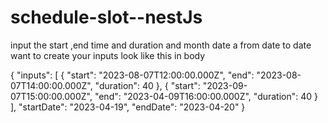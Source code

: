 # schedule-slot--nestJs
input the start ,end time and duration  and month date a from date to date want to create
your inputs look like this in body 




{
    "inputs": [
        {
            "start": "2023-08-07T12:00:00.000Z",
            "end": "2023-08-07T14:00:00.000Z",
            "duration": 40
        },
        {
            "start": "2023-09-07T15:00:00.000Z",
            "end": "2023-04-09T16:00:00.000Z",
            "duration": 40
        }
    ],
    "startDate": "2023-04-19",
    "endDate": "2023-04-20"
}
